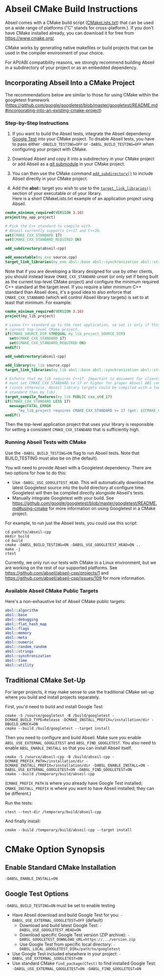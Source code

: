# Abseil CMake Build Instructions

Abseil comes with a CMake build script ([CMakeLists.txt](../CMakeLists.txt))
that can be used on a wide range of platforms ("C" stands for cross-platform.).
If you don't have CMake installed already, you can download it for free from
<https://www.cmake.org/>.

CMake works by generating native makefiles or build projects that can
be used in the compiler environment of your choice.

For API/ABI compatibility reasons, we strongly recommend building Abseil in a
subdirectory of your project or as an embedded dependency.

## Incorporating Abseil Into a CMake Project

The recommendations below are similar to those for using CMake within the
googletest framework
(<https://github.com/google/googletest/blob/master/googletest/README.md#incorporating-into-an-existing-cmake-project>)

### Step-by-Step Instructions

1. If you want to build the Abseil tests, integrate the Abseil dependency
[Google Test](https://github.com/google/googletest) into your CMake
project. To disable Abseil tests, you have to pass either
`-DBUILD_TESTING=OFF` or `-DABSL_BUILD_TESTING=OFF` when configuring your
project with CMake.

2. Download Abseil and copy it into a subdirectory in your CMake project or add
Abseil as a [git submodule](https://git-scm.com/docs/git-submodule) in your
CMake project.

3. You can then use the CMake command
[`add_subdirectory()`](https://cmake.org/cmake/help/latest/command/add_subdirectory.html)
to include Abseil directly in your CMake project.

4. Add the **absl::** target you wish to use to the
[`target_link_libraries()`](https://cmake.org/cmake/help/latest/command/target_link_libraries.html)
section of your executable or of your library.<br>
Here is a short CMakeLists.txt example of an application project using Abseil.

```cmake
cmake_minimum_required(VERSION 3.16)
project(my_app_project)

# Pick the C++ standard to compile with.
# Abseil currently supports C++17 and C++20.
set(CMAKE_CXX_STANDARD 17)
set(CMAKE_CXX_STANDARD_REQUIRED ON)

add_subdirectory(abseil-cpp)

add_executable(my_exe source.cpp)
target_link_libraries(my_exe absl::base absl::synchronization absl::strings)
```

Note that if you are developing a library designed for use by other clients, you
should instead leave `CMAKE_CXX_STANDARD` unset (or only set if being built as
the current top-level CMake project) and configure the minimum required C++
standard at the target level. If you require a later minimum C++ standard than
Abseil does, it's a good idea to also enforce that `CMAKE_CXX_STANDARD` (which
will control Abseil library targets) is set to at least that minimum. For
example:

```cmake
cmake_minimum_required(VERSION 3.16)
project(my_lib_project)

# Leave C++ standard up to the root application, so set it only if this is the
# current top-level CMake project.
if(CMAKE_SOURCE_DIR STREQUAL my_lib_project_SOURCE_DIR)
  set(CMAKE_CXX_STANDARD 17)
  set(CMAKE_CXX_STANDARD_REQUIRED ON)
endif()

add_subdirectory(abseil-cpp)

add_library(my_lib source.cpp)
target_link_libraries(my_lib absl::base absl::synchronization absl::strings)

# Enforce that my_lib requires C++17. Important to document for clients that they
# must set CMAKE_CXX_STANDARD to 17 or higher for proper Abseil ABI compatibility
# (since otherwise, Abseil library targets could be compiled with a lower C++
# standard than my_lib).
target_compile_features(my_lib PUBLIC cxx_std_17)
if(CMAKE_CXX_STANDARD LESS 17)
  message(FATAL_ERROR
      "my_lib_project requires CMAKE_CXX_STANDARD >= 17 (got: ${CMAKE_CXX_STANDARD})")
endif()
```

Then the top-level application project that uses your library is responsible for
setting a consistent `CMAKE_CXX_STANDARD` that is sufficiently high.

### Running Abseil Tests with CMake

Use the `-DABSL_BUILD_TESTING=ON` flag to run Abseil tests.  Note that
BUILD_TESTING must also be on (the default).

You will need to provide Abseil with a Googletest dependency.  There are two
options for how to do this:

* Use `-DABSL_USE_GOOGLETEST_HEAD`.  This will automatically download the latest
Googletest source into the build directory at configure time.  Googletest will
then be compiled directly alongside Abseil's tests.
* Manually integrate Googletest with your build.  See
https://github.com/google/googletest/blob/master/googletest/README.md#using-cmake
for more information on using Googletest in a CMake project.

For example, to run just the Abseil tests, you could use this script:

```
cd path/to/abseil-cpp
mkdir build
cd build
cmake -DABSL_BUILD_TESTING=ON -DABSL_USE_GOOGLETEST_HEAD=ON ..
make -j
ctest
```

Currently, we only run our tests with CMake in a Linux environment, but we are
working on the rest of our supported platforms. See
https://github.com/abseil/abseil-cpp/projects/1 and
https://github.com/abseil/abseil-cpp/issues/109 for more information.

### Available Abseil CMake Public Targets

Here's a non-exhaustive list of Abseil CMake public targets:

```cmake
absl::algorithm
absl::base
absl::debugging
absl::flat_hash_map
absl::flags
absl::memory
absl::meta
absl::numeric
absl::random_random
absl::strings
absl::synchronization
absl::time
absl::utility
```

## Traditional CMake Set-Up

For larger projects, it may make sense to use the traditional CMake set-up where you build and install projects separately.

First, you'd need to build and install Google Test:
```
cmake -S /source/googletest -B /build/googletest -DCMAKE_BUILD_TYPE=Release -DCMAKE_INSTALL_PREFIX=/installation/dir -DBUILD_GMOCK=ON
cmake --build /build/googletest --target install
```

Then you need to configure and build Abseil. Make sure you enable `ABSL_USE_EXTERNAL_GOOGLETEST` and `ABSL_FIND_GOOGLETEST`. You also need to enable `ABSL_ENABLE_INSTALL` so that you can install Abseil itself.
```
cmake -S /source/abseil-cpp -B /build/abseil-cpp -DCMAKE_PREFIX_PATH=/installation/dir -DCMAKE_INSTALL_PREFIX=/installation/dir -DABSL_ENABLE_INSTALL=ON -DABSL_USE_EXTERNAL_GOOGLETEST=ON -DABSL_FIND_GOOGLETEST=ON
cmake --build /temporary/build/abseil-cpp
```

(`CMAKE_PREFIX_PATH` is where you already have Google Test installed; `CMAKE_INSTALL_PREFIX` is where you want to have Abseil installed; they can be different.)

Run the tests:
```
ctest --test-dir /temporary/build/abseil-cpp
```

And finally install:
```
cmake --build /temporary/build/abseil-cpp --target install
```

# CMake Option Synopsis

## Enable Standard CMake Installation

`-DABSL_ENABLE_INSTALL=ON`

## Google Test Options

`-DABSL_BUILD_TESTING=ON` must be set to enable testing

- Have Abseil download and build Google Test for you: `-DABSL_USE_EXTERNAL_GOOGLETEST=OFF` (default)
  - Download and build latest Google Test: `-DABSL_USE_GOOGLETEST_HEAD=ON`
  - Download specific Google Test version (ZIP archive): `-DABSL_GOOGLETEST_DOWNLOAD_URL=https://.../version.zip`
  - Use Google Test from specific local directory: `-DABSL_LOCAL_GOOGLETEST_DIR=/path/to/googletest`
- Use Google Test included elsewhere in your project: `-DABSL_USE_EXTERNAL_GOOGLETEST=ON`
- Use standard CMake `find_package(CTest)` to find installed Google Test: `-DABSL_USE_EXTERNAL_GOOGLETEST=ON -DABSL_FIND_GOOGLETEST=ON`
